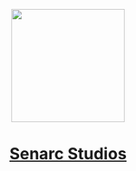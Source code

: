 <p align="center">
<img src="https://github.com/rohansharma-developer/Senarc_Website/assets/107614947/198f9a11-a9f5-42e6-bfcd-8153f4929b11" width="200px">
</p>
<a href="https://senarc.net" target="_blank" align="center"><h1 align="center">Senarc Studios</h1></a>
